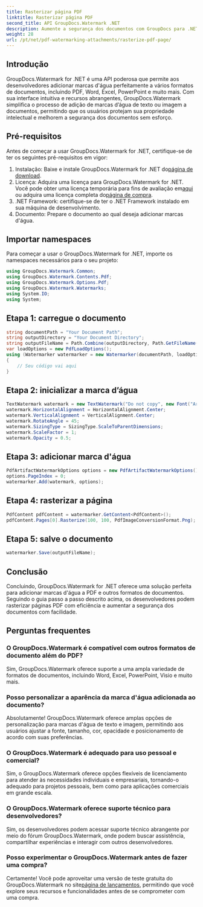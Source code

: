 ```yaml
---
title: Rasterizar página PDF
linktitle: Rasterizar página PDF
second_title: API GroupDocs.Watermark .NET
description: Aumente a segurança dos documentos com GroupDocs para .NET. Adicione marcas d'água a PDF e outros formatos perfeitamente.
weight: 28
url: /pt/net/pdf-watermarking-attachments/rasterize-pdf-page/
---
```

## Introdução
GroupDocs.Watermark for .NET é uma API poderosa que permite aos desenvolvedores adicionar marcas d'água perfeitamente a vários formatos de documentos, incluindo PDF, Word, Excel, PowerPoint e muito mais. Com sua interface intuitiva e recursos abrangentes, GroupDocs.Watermark simplifica o processo de adição de marcas d’água de texto ou imagem a documentos, permitindo que os usuários protejam sua propriedade intelectual e melhorem a segurança dos documentos sem esforço.
## Pré-requisitos
Antes de começar a usar GroupDocs.Watermark for .NET, certifique-se de ter os seguintes pré-requisitos em vigor:
1. Instalação: Baixe e instale GroupDocs.Watermark for .NET do[página de download](https://releases.groupdocs.com/Watermark/net/).
2.  Licença: Adquira uma licença para GroupDocs.Watermark for .NET. Você pode obter uma licença temporária para fins de avaliação em[aqui](https://purchase.groupdocs.com/temporary-license/) ou adquira uma licença completa do[página de compra](https://purchase.groupdocs.com/buy).
3. .NET Framework: certifique-se de ter o .NET Framework instalado em sua máquina de desenvolvimento.
4. Documento: Prepare o documento ao qual deseja adicionar marcas d'água.

## Importar namespaces
Para começar a usar o GroupDocs.Watermark for .NET, importe os namespaces necessários para o seu projeto:
```csharp
using GroupDocs.Watermark.Common;
using GroupDocs.Watermark.Contents.Pdf;
using GroupDocs.Watermark.Options.Pdf;
using GroupDocs.Watermark.Watermarks;
using System.IO;
using System;
```
## Etapa 1: carregue o documento
```csharp
string documentPath = "Your Document Path";
string outputDirectory = "Your Document Directory";
string outputFileName = Path.Combine(outputDirectory, Path.GetFileName(documentPath));
var loadOptions = new PdfLoadOptions();
using (Watermarker watermarker = new Watermarker(documentPath, loadOptions))
{
    // Seu código vai aqui
}
```
## Etapa 2: inicializar a marca d’água
```csharp
TextWatermark watermark = new TextWatermark("Do not copy", new Font("Arial", 8));
watermark.HorizontalAlignment = HorizontalAlignment.Center;
watermark.VerticalAlignment = VerticalAlignment.Center;
watermark.RotateAngle = 45;
watermark.SizingType = SizingType.ScaleToParentDimensions;
watermark.ScaleFactor = 1;
watermark.Opacity = 0.5;
```
## Etapa 3: adicionar marca d'água
```csharp
PdfArtifactWatermarkOptions options = new PdfArtifactWatermarkOptions();
options.PageIndex = 0;
watermarker.Add(watermark, options);
```
## Etapa 4: rasterizar a página
```csharp
PdfContent pdfContent = watermarker.GetContent<PdfContent>();
pdfContent.Pages[0].Rasterize(100, 100, PdfImageConversionFormat.Png);
```
## Etapa 5: salve o documento
```csharp
watermarker.Save(outputFileName);
```

## Conclusão
Concluindo, GroupDocs.Watermark for .NET oferece uma solução perfeita para adicionar marcas d'água a PDF e outros formatos de documentos. Seguindo o guia passo a passo descrito acima, os desenvolvedores podem rasterizar páginas PDF com eficiência e aumentar a segurança dos documentos com facilidade.
## Perguntas frequentes
### O GroupDocs.Watermark é compatível com outros formatos de documento além do PDF?
Sim, GroupDocs.Watermark oferece suporte a uma ampla variedade de formatos de documentos, incluindo Word, Excel, PowerPoint, Visio e muito mais.
### Posso personalizar a aparência da marca d'água adicionada ao documento?
Absolutamente! GroupDocs.Watermark oferece amplas opções de personalização para marcas d'água de texto e imagem, permitindo aos usuários ajustar a fonte, tamanho, cor, opacidade e posicionamento de acordo com suas preferências.
### O GroupDocs.Watermark é adequado para uso pessoal e comercial?
Sim, o GroupDocs.Watermark oferece opções flexíveis de licenciamento para atender às necessidades individuais e empresariais, tornando-o adequado para projetos pessoais, bem como para aplicações comerciais em grande escala.
### O GroupDocs.Watermark oferece suporte técnico para desenvolvedores?
Sim, os desenvolvedores podem acessar suporte técnico abrangente por meio do fórum GroupDocs.Watermark, onde podem buscar assistência, compartilhar experiências e interagir com outros desenvolvedores.
### Posso experimentar o GroupDocs.Watermark antes de fazer uma compra?
Certamente! Você pode aproveitar uma versão de teste gratuita do GroupDocs.Watermark no site[página de lançamentos](https://releases.groupdocs.com/), permitindo que você explore seus recursos e funcionalidades antes de se comprometer com uma compra.